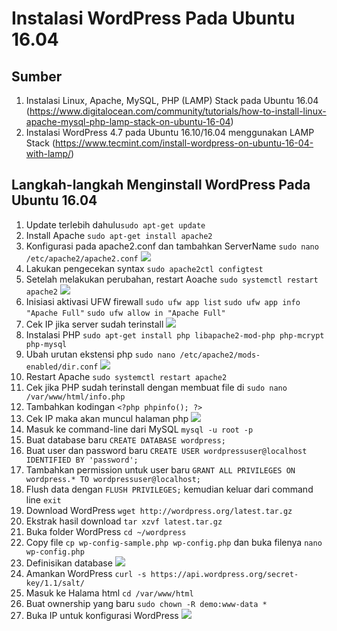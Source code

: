 # Instalasi WordPress Pada Ubuntu 16.04
## Sumber
1. Instalasi Linux, Apache, MySQL, PHP (LAMP) Stack pada Ubuntu 16.04 (https://www.digitalocean.com/community/tutorials/how-to-install-linux-apache-mysql-php-lamp-stack-on-ubuntu-16-04)
2. Instalasi WordPress 4.7 pada Ubuntu 16.10/16.04 menggunakan LAMP Stack (https://www.tecmint.com/install-wordpress-on-ubuntu-16-04-with-lamp/)

## Langkah-langkah Menginstall WordPress Pada Ubuntu 16.04
1. Update terlebih dahulu`sudo apt-get update`
2. Install Apache `sudo apt-get install apache2`
3. Konfigurasi pada apache2.conf dan tambahkan ServerName `sudo nano /etc/apache2/apache2.conf`
![](/assets/wordpress/1_1.png)
4. Lakukan pengecekan syntax `sudo apache2ctl configtest`
5. Setelah melakukan perubahan, restart Aoache `sudo systemctl restart apache2`
![](/assets/wordpress/2.png)
6. Inisiasi aktivasi UFW firewall `sudo ufw app list` `sudo ufw app info "Apache Full"` `sudo ufw allow in "Apache Full"`
7. Cek IP jika server sudah terinstall
![](/assets/wordpress/3.png)
8. Instalasi PHP `sudo apt-get install php libapache2-mod-php php-mcrypt php-mysql`
9. Ubah urutan ekstensi php `sudo nano /etc/apache2/mods-enabled/dir.conf`
![](/assets/wordpress/4.png)
10. Restart Apache `sudo systemctl restart apache2`
11. Cek jika PHP sudah terinstall dengan membuat file di `sudo nano /var/www/html/info.php`
12. Tambahkan kodingan `<?php phpinfo(); ?>`
13. Cek IP maka akan muncul halaman php
![](/assets/wordpress/7.png)
14. Masuk ke command-line dari MySQL `mysql -u root -p`
15. Buat database baru `CREATE DATABASE wordpress;`
16. Buat user dan password baru `CREATE USER wordpressuser@localhost IDENTIFIED BY 'password';`
17. Tambahkan permission untuk user baru `GRANT ALL PRIVILEGES ON wordpress.* TO wordpressuser@localhost;`
18. Flush data dengan `FLUSH PRIVILEGES;` kemudian keluar dari command line `exit`
19. Download WordPress `wget http://wordpress.org/latest.tar.gz`
20. Ekstrak hasil download `tar xzvf latest.tar.gz`
21. Buka folder WordPress `cd ~/wordpress`
22. Copy file `cp wp-config-sample.php wp-config.php` dan buka filenya `nano wp-config.php`
23. Definisikan database
![](/assets/wordpress/12.png)
24. Amankan WordPress `curl -s https://api.wordpress.org/secret-key/1.1/salt/`
25. Masuk ke Halama html `cd /var/www/html`
26. Buat ownership yang baru `sudo chown -R demo:www-data *`
27. Buka IP untuk konfigurasi WordPress
![](/assets/wordpress/13.png)

